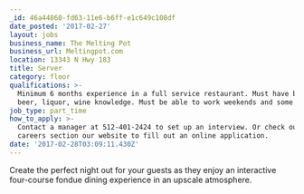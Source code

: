 ```yaml
---
_id: 46a44860-fd63-11e6-b6ff-e1c649c108df
date_posted: '2017-02-27'
layout: jobs
business_name: The Melting Pot
business_url: Meltingpot.com
location: 13343 N Hwy 183
title: Server
category: floor
qualifications: >-
  Minimum 6 months experience in a full service restaurant. Must have basic
  beer, liquor, wine knowledge. Must be able to work weekends and some holidays.
job_type: part_time
how_to_apply: >-
  Contact a manager at 512-401-2424 to set up an interview. Or check out the
  careers section our website to fill out an online application.
date: '2017-02-28T03:09:11.430Z'
---
```

Create the perfect night out for your guests as they enjoy an interactive four-course fondue dining experience in an upscale atmosphere.
